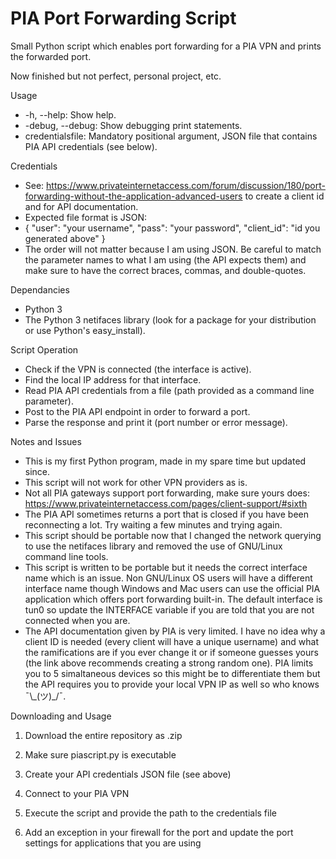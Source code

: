# PIA Port Forwarding Script

Small Python script which enables port forwarding for a PIA VPN and prints the forwarded port.

Now finished but not perfect, personal project, etc.

Usage
- -h, --help: Show help.
- -debug, --debug: Show debugging print statements.
- credentialsfile: Mandatory positional argument, JSON file that contains PIA API credentials (see below).

Credentials
- See: https://www.privateinternetaccess.com/forum/discussion/180/port-forwarding-without-the-application-advanced-users to create a client id and for API documentation.
- Expected file format is JSON:
- 
    {
        "user": "your username",
        "pass": "your password",
        "client_id": "id you generated above"
    }
- The order will not matter because I am using JSON. Be careful to match the parameter names to what I am using (the API expects them) and make sure to have the correct braces, commas, and double-quotes.
    
Dependancies
- Python 3
- The Python 3 netifaces library (look for a package for your distribution or use Python's easy_install).

Script Operation
- Check if the VPN is connected (the interface is active).
- Find the local IP address for that interface.
- Read PIA API credentials from a file (path provided as a command line parameter).
- Post to the PIA API endpoint in order to forward a port.
- Parse the response and print it (port number or error message).

Notes and Issues
- This is my first Python program, made in my spare time but updated since.
- This script will not work for other VPN providers as is.
- Not all PIA gateways support port forwarding, make sure yours does: https://www.privateinternetaccess.com/pages/client-support/#sixth
- The PIA API sometimes returns a port that is closed if you have been reconnecting a lot. Try waiting a few minutes and trying again.
- This script should be portable now that I changed the network querying to use the netifaces library and removed the use of GNU/Linux command line tools.
- This script is written to be portable but it needs the correct interface name which is an issue. Non GNU/Linux OS users will have a different interface name though Windows and Mac users can use the official PIA application which offers port forwarding built-in. The default interface is tun0 so update the INTERFACE variable if you are told that you are not connected when you are.
- The API documentation given by PIA is very limited. I have no idea why a client ID is needed (every client will have a unique username) and what the ramifications are if you ever change it or if someone guesses yours (the link above recommends creating a strong random one). PIA limits you to 5 simaltaneous devices so this might be to differentiate them but the API requires you to provide your local VPN IP as well so who knows ¯\\\_(ツ)_/¯.

Downloading and Usage

1. Download the entire repository as .zip

2. Make sure piascript.py is executable

3. Create your API credentials JSON file (see above)

4. Connect to your PIA VPN

5. Execute the script and provide the path to the credentials file

6. Add an exception in your firewall for the port and update the port settings for applications that you are using
